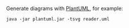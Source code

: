 Generate diagrams with [PlantUML](https://github.com/plantuml/plantuml), for example:
```
java -jar plantuml.jar -tsvg reader.uml
```
